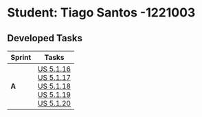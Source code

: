 # Student: Tiago Santos -1221003

## Developed Tasks

| Sprint | Tasks                                                                                                                                                                                                                                                            |
|--------|------------------------------------------------------------------------------------------------------------------------------------------------------------------------------------------------------------------------------------------------------------------|
| **A**  | [US 5.1.16](BackofficeModule\5.1.16\readme.md) <br/>[US 5.1.17](BackofficeModule\5.1.17\readme.md) <br/>[US 5.1.18](BackofficeModule\5.1.18\readme.md)   <br/>[US 5.1.19](BackofficeModule\5.1.19\readme.md) <br/>[US 5.1.20](BackofficeModule\5.1.20\readme.md) | 

